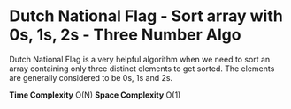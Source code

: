 # Dutch National Flag - Sort array with 0s, 1s, 2s - Three Number Algo

Dutch National Flag is a very helpful algorithm when we need to sort an array containing only three distinct elements to get sorted. The elements are generally considered to be 0s, 1s and 2s.

**Time Complexity** O(N)
**Space Complexity** O(1)
